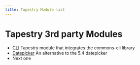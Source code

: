 ```yaml
---
title: Tapestry Module list
---
```


# Tapestry 3rd party Modules

* [CLI](tapestry-cli/description) Tapestry module that integrates the commons-cli library
* [Datepicker](tapestry-datepicker/description) An alternative to the 5.4 datepicker
* Next one
